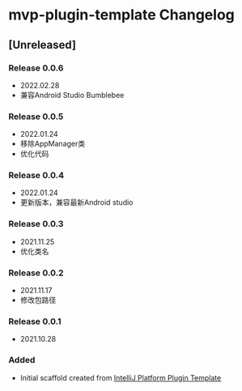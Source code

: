 <!-- Keep a Changelog guide -> https://keepachangelog.com -->

# mvp-plugin-template Changelog

## [Unreleased]
### Release 0.0.6
- 2022.02.28
- 兼容Android Studio Bumblebee
### Release 0.0.5
- 2022.01.24
- 移除AppManager类
- 优化代码
### Release 0.0.4
- 2022.01.24
- 更新版本，兼容最新Android studio
### Release 0.0.3
- 2021.11.25
- 优化类名
### Release 0.0.2
- 2021.11.17
- 修改包路径
### Release 0.0.1
- 2021.10.28
### Added
- Initial scaffold created from [IntelliJ Platform Plugin Template](https://github.com/JetBrains/intellij-platform-plugin-template)
